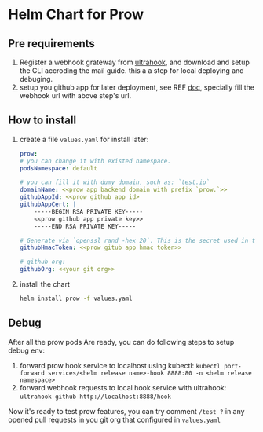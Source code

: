 Helm Chart for Prow
===

## Pre requirements

1. Register a webhook grateway from [ultrahook](https://www.ultrahook.com/), and download and setup the CLI accroding the mail guide. this a a step for local deploying and debuging.
2. setup you github app for later deployment, see REF [doc](https://github.com/kubernetes/test-infra/blob/master/prow/getting_started_deploy.md#github-app), specially fill the webhook url with above step's url.

## How to install

1. create a file `values.yaml` for install later:
    ```yaml
    prow:
    # you can change it with existed namespace.
    podsNamespace: default

    # you can fill it with dumy domain, such as: `test.io`  
    domainName: <<prow app backend domain with prefix `prow.`>>
    githubAppId: <<prow github app id>
    githubAppCert: |
        -----BEGIN RSA PRIVATE KEY-----
        <<prow github app private key>>
        -----END RSA PRIVATE KEY-----

    # Generate via `openssl rand -hex 20`. This is the secret used in the GitHub webhook configuration
    githubHmacToken: <<prow gitub app hmac token>>

    # github org:
    githubOrg: <<your git org>>
    ```
2. install the chart
    ```bash
    helm install prow -f values.yaml
    ```

## Debug

After all the prow pods Are ready, you can do following steps to setup debug env:

1. forward prow hook service to localhost using kubectl: `kubectl port-forward services/<helm release name>-hook 8888:80 -n <helm release namespace>`
2. forward webhook requests to local hook service with ultrahook: `ultrahook github http://localhost:8888/hook`

Now it's ready to test prow features, you can try comment `/test ?` in any opened pull requests in you git org that configured in `values.yaml`